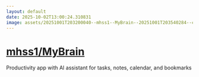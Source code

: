 ```yaml
---
layout: default
date: 2025-10-02T13:00:24.310831
image: assets/20251001T203200040--mhss1--MyBrain--20251001T203540284--cropped.png
---
```


# [mhss1/MyBrain](https://github.com/mhss1/MyBrain)

Productivity app with AI assistant for tasks, notes, calendar, and bookmarks
